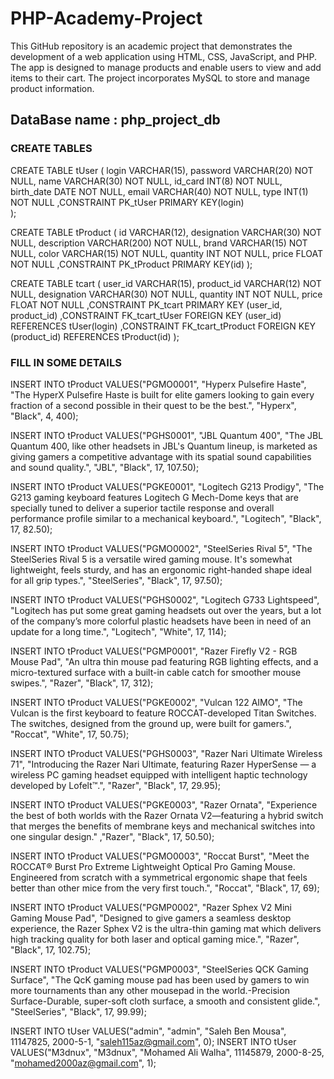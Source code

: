 # PHP-Academy-Project
This GitHub repository is an academic project that demonstrates the development of a web application using HTML, CSS, JavaScript, and PHP. The app is designed to manage products and enable users to view and add items to their cart. The project incorporates MySQL to store and manage product information.

## DataBase name : php_project_db

### CREATE TABLES

CREATE TABLE tUser (
    login VARCHAR(15),
    password VARCHAR(20) NOT NULL,
    name VARCHAR(30) NOT NULL,
    id_card INT(8) NOT NULL,
    birth_date DATE NOT NULL,
    email VARCHAR(40) NOT NULL,
    type INT(1) NOT NULL
    ,CONSTRAINT PK_tUser PRIMARY KEY(login)  
);

CREATE TABLE tProduct (
    id VARCHAR(12),
    designation VARCHAR(30) NOT NULL,
    description VARCHAR(200) NOT NULL,
    brand VARCHAR(15) NOT NULL,
    color VARCHAR(15) NOT NULL,
    quantity INT NOT NULL,
    price FLOAT NOT NULL
    ,CONSTRAINT PK_tProduct PRIMARY KEY(id)
);

CREATE TABLE tcart (
  user_id VARCHAR(15),
  product_id VARCHAR(12) NOT NULL,
  designation VARCHAR(30) NOT NULL,
  quantity INT NOT NULL,
  price FLOAT NOT NULL
  ,CONSTRAINT PK_tcart PRIMARY KEY (user_id, product_id)
  ,CONSTRAINT FK_tcart_tUser FOREIGN KEY (user_id) REFERENCES tUser(login)
  ,CONSTRAINT FK_tcart_tProduct FOREIGN KEY (product_id) REFERENCES tProduct(id)
);

### FILL IN SOME DETAILS

INSERT INTO tProduct VALUES("PGMO0001", "Hyperx Pulsefire Haste", "The HyperX Pulsefire Haste is built for elite gamers looking to gain every fraction of a second possible in their quest to be the best.", "Hyperx", "Black", 4, 400);

INSERT INTO tProduct VALUES("PGHS0001", "JBL Quantum 400", "The JBL Quantum 400, like other headsets in JBL's Quantum lineup, is marketed as giving gamers a competitive advantage with its spatial sound capabilities and sound quality.", "JBL", "Black", 17, 107.50);

INSERT INTO tProduct VALUES("PGKE0001", "Logitech G213 Prodigy", "The G213 gaming keyboard features Logitech G Mech-Dome keys that are specially tuned to deliver a superior tactile response and overall performance profile similar to a mechanical keyboard.", "Logitech", "Black", 17, 82.50);

INSERT INTO tProduct VALUES("PGMO0002", "SteelSeries Rival 5", "The SteelSeries Rival 5 is a versatile wired gaming mouse. It's somewhat lightweight, feels sturdy, and has an ergonomic right-handed shape ideal for all grip types.", "SteelSeries", "Black", 17, 97.50);

INSERT INTO tProduct VALUES("PGHS0002", "Logitech G733 Lightspeed", "Logitech has put some great gaming headsets out over the years, but a lot of the company’s more colorful plastic headsets have been in need of an update for a long time.", "Logitech", "White", 17, 114);

INSERT INTO tProduct VALUES("PGMP0001", "Razer Firefly V2 - RGB Mouse Pad", "An ultra thin mouse pad featuring RGB lighting effects, and a micro-textured surface with a built-in cable catch for smoother mouse swipes.", "Razer", "Black", 17, 312);

INSERT INTO tProduct VALUES("PGKE0002", "Vulcan 122 AIMO", "The Vulcan is the first keyboard to feature ROCCAT-developed Titan Switches. The switches, designed from the ground up, were built for gamers.", "Roccat", "White", 17, 50.75);

INSERT INTO tProduct VALUES("PGHS0003", "Razer Nari Ultimate Wireless 71", "Introducing the Razer Nari Ultimate, featuring Razer HyperSense — a wireless PC gaming headset equipped with intelligent haptic technology developed by Lofelt™.", "Razer", "Black", 17, 29.95);

INSERT INTO tProduct VALUES("PGKE0003", "Razer Ornata", "Experience the best of both worlds with the Razer Ornata V2—featuring a hybrid switch that merges the benefits of membrane keys and mechanical switches into one singular design." ,"Razer", "Black", 17, 50.50);

INSERT INTO tProduct VALUES("PGMO0003", "Roccat Burst", "Meet the ROCCAT® Burst Pro Extreme Lightweight Optical Pro Gaming Mouse. Engineered from scratch with a symmetrical ergonomic shape that feels better than other mice from the very first touch.", "Roccat", "Black", 17, 69);

INSERT INTO tProduct VALUES("PGMP0002", "Razer Sphex V2 Mini Gaming Mouse Pad", "Designed to give gamers a seamless desktop experience, the Razer Sphex V2 is the ultra-thin gaming mat which delivers high tracking quality for both laser and optical gaming mice.", "Razer", "Black", 17, 102.75);

INSERT INTO tProduct VALUES("PGMP0003", "SteelSeries QCK Gaming Surface", "The QcK gaming mouse pad has been used by gamers to win more tournaments than any other mousepad in the world.-Precision Surface-Durable, super-soft cloth surface, a smooth and consistent glide.", "SteelSeries", "Black", 17, 99.99);

INSERT INTO tUser VALUES("admin", "admin", "Saleh Ben Mousa", 11147825, 2000-5-1, "saleh115az@gmail.com", 0);
INSERT INTO tUser VALUES("M3dnux", "M3dnux", "Mohamed Ali Walha", 11145879, 2000-8-25, "mohamed2000az@gmail.com", 1);
